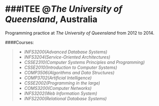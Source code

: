 ###ITEE @_The University of Queensland_, Australia
=======
Programming practice at _The University of Queensland_ from 2012 to 2014.

####Courses:

> - _INFS3200(Advanced Database Systems)_
> - _INFS3204(Service-Oriented Architectures)_
> - _CSSE2310(Computer Systems Principles and Programming)_
> - _CSSE2010(Introduction to Computer Systems)_
> - _COMP3506(Algorithms and Data Structures)_
> - _COMP3702(Artificial Intelligence)_
> - _CSSE2002(Programming in the large)_
> - _COMS3200(Computer Networks)_
> - _INFS3202(Web Information System)_
> - _INFS2200(Relational Database Systems)_
